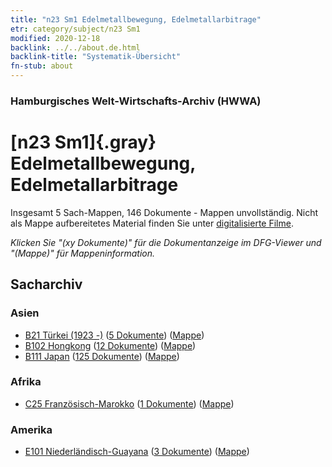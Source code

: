 ```yaml
---
title: "n23 Sm1 Edelmetallbewegung, Edelmetallarbitrage"
etr: category/subject/n23 Sm1
modified: 2020-12-18
backlink: ../../about.de.html
backlink-title: "Systematik-Übersicht"
fn-stub: about
---
```


### Hamburgisches Welt-Wirtschafts-Archiv (HWWA)
# [n23 Sm1]{.gray}&#8201; Edelmetallbewegung, Edelmetallarbitrage&#160; 




Insgesamt 5 Sach-Mappen, 146 Dokumente - Mappen unvollständig.
Nicht als Mappe aufbereitetes Material finden Sie unter [digitalisierte Filme](/film/h1_sh).

_Klicken Sie "(xy Dokumente)" für die Dokumentanzeige im DFG-Viewer und "(Mappe)" für Mappeninformation._

## Sacharchiv




### Asien

- [B21 Türkei (1923 -)](../../../geo/about.de.html#B21) (<a href="https://dfg-viewer.de/show/?tx_dlf[id]=https://pm20.zbw.eu/mets/sh/1411xx/141111/1618xx/161813/public.mets.de.xml" target="_blank">5 Dokumente</a>) ([Mappe](http://purl.org/pressemappe20/folder/sh/141111,161813))
- [B102 Hongkong](../../../geo/about.de.html#B102) (<a href="https://dfg-viewer.de/show/?tx_dlf[id]=https://pm20.zbw.eu/mets/sh/1412xx/141268/1618xx/161813/public.mets.de.xml" target="_blank">12 Dokumente</a>) ([Mappe](http://purl.org/pressemappe20/folder/sh/141268,161813))
- [B111 Japan](../../../geo/about.de.html#B111) (<a href="https://dfg-viewer.de/show/?tx_dlf[id]=https://pm20.zbw.eu/mets/sh/1412xx/141272/1618xx/161813/public.mets.de.xml" target="_blank">125 Dokumente</a>) ([Mappe](http://purl.org/pressemappe20/folder/sh/141272,161813))

### Afrika

- [C25 Französisch-Marokko](../../../geo/about.de.html#C25) (<a href="https://dfg-viewer.de/show/?tx_dlf[id]=https://pm20.zbw.eu/mets/sh/1413xx/141358/1618xx/161813/public.mets.de.xml" target="_blank">1 Dokumente</a>) ([Mappe](http://purl.org/pressemappe20/folder/sh/141358,161813))

### Amerika

- [E101 Niederländisch-Guayana](../../../geo/about.de.html#E101) (<a href="https://dfg-viewer.de/show/?tx_dlf[id]=https://pm20.zbw.eu/mets/sh/1416xx/141699/1618xx/161813/public.mets.de.xml" target="_blank">3 Dokumente</a>) ([Mappe](http://purl.org/pressemappe20/folder/sh/141699,161813))


